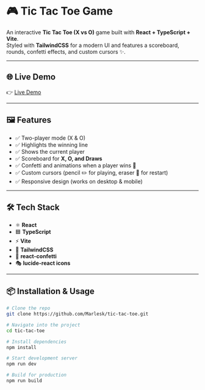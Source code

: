 # 🎮 Tic Tac Toe Game

An interactive **Tic Tac Toe (X vs O)** game built with **React + TypeScript + Vite**.  
Styled with **TailwindCSS** for a modern UI and features a scoreboard, rounds, confetti effects, and custom cursors ✨.

---

## 🌐 Live Demo
👉 [Live Demo](https://marlesk.github.io/tic-tac-toe/)  

---

## 🖼️ Features
- ✅ Two-player mode (X & O)
- ✅ Highlights the winning line
- ✅ Shows the current player
- ✅ Scoreboard for **X, O, and Draws**
- ✅ Confetti and animations when a player wins 🎉
- ✅ Custom cursors (pencil ✏️ for playing, eraser 🧽 for restart)
- ✅ Responsive design (works on desktop & mobile)

---

## 🛠️ Tech Stack
- ⚛️ **React**
- 🟦 **TypeScript**
- ⚡ **Vite**
- 🎨 **TailwindCSS**
- 🎉 **react-confetti**
- 🎭 **lucide-react icons**

---

## 📦 Installation & Usage
```bash
# Clone the repo
git clone https://github.com/Marlesk/tic-tac-toe.git

# Navigate into the project
cd tic-tac-toe

# Install dependencies
npm install

# Start development server
npm run dev

# Build for production
npm run build

```


